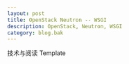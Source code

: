 ```yaml
---
layout: post
title: OpenStack Neutron -- WSGI
description: OpenStack, Neutron, WSGI
category: blog.bak
---
```


技术与阅读 Template

